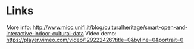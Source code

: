 # Links
More info: http://www.micc.unifi.it/blog/culturalheritage/smart-open-and-interactive-indoor-cultural-data
Video demo: https://player.vimeo.com/video/129222426?title=0&byline=0&portrait=0
